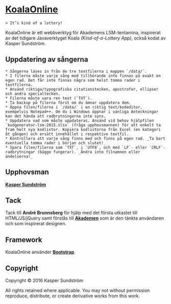 # [KoalaOnline](http://koala.ksundstrom.fi)

    > It’s kind of a lottery!

KoalaOnline är ett webbverktyg för Akademens LSM-tentamina, inspirerat av det tidigare Javaverktyget Koala _(Kind-of-a-Lottery App)_, också kodat av Kasper Sundström.


## Uppdatering av sångerna

    * Sångerna läses in från de tre textfilerna i mappen `/data/`.
    * I filerna måste varje sång med tillhörande info finnas på exakt en egen rad. Det får inte finnas några som helst tomma rader i textfilerna.
    * Använd riktiga/typografiska citationstecken, apostrofer, ellipser och andra specialtecken.
    * Filerna måste vara ren text (`TXT`).
    * Ta backup på filerna först om du ämnar uppdatera dem.
    * Öppna filen/filerna i `/data/` i en riktig text/kodeditor, exempelvis Notepad++. Om du i Windows öppnar i vanliga Anteckningar kan det hända att radbrytningarna inte syns.
    * Uppdatera vad som måste uppdateras. Använd vid behov hjälpfilen `kodgenerator-lsm-2015.xlsx` (fråga upphovsmannen) för att enkelt ta fram helt nya kodlistor. Kopiera kodlistorna från Excel (en kategori åt gången) och ersätt innehållet i respektive textfil.
    * Kontrollera att varje sång finns med och finns på egen rad. _Ta bort eventuella tomma rader i början och slutet!_
    * Spara filen/filerna som `TXT`, i `UTF8`, och med `LF`- eller `CRLF`-radbrytningar (bägge fungerar). _Ändra inte filnamnen eller ändelserna!_


## Upphovsman

**[Kasper Sundström](https://twitter.com/ksundstrom)**


## Tack

Tack till **André Brunnsberg** för hjälp med det första utkastet till HTML/JS/jQuery samt förstås till **[Akademen](https://twitter.com/akademen)** som är den tänkta användaren och som inspirerat designen.


## Framework

KoalaOnline använder **[Bootstrap](http://getbootstrap.com)**.


## Copyright

Copyright © 2016 Kasper Sundström

All rights retained where applicable. You may not without permission reproduce, distribute, or create derivative works from this work.
